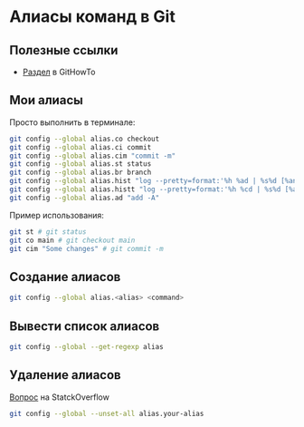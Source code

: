 # Алиасы команд в Git

## Полезные ссылки
- [Раздел](https://githowto.com/ru/aliases) в GitHowTo

## Мои алиасы
Просто выполнить в терминале:
```sh
git config --global alias.co checkout
git config --global alias.ci commit
git config --global alias.cim "commit -m"
git config --global alias.st status
git config --global alias.br branch
git config --global alias.hist "log --pretty=format:'%h %ad | %s%d [%an]' --graph --date=short"
git config --global alias.histt "log --pretty=format:'%h %cd | %s%d [%an]' --graph --date=iso"
git config --global alias.ad "add -A"
```

Пример использования:
```sh
git st # git status
git co main # git checkout main
git cim "Some changes" # git commit -m
```
## Создание алиасов
```sh
git config --global alias.<alias> <command>
```

## Вывести список алиасов
```sh
git config --global --get-regexp alias
```

## Удаление алиасов
[Вопрос](https://stackoverflow.com/a/48110875/17341937) на StatckOverflow 
```sh
git config --global --unset-all alias.your-alias
```